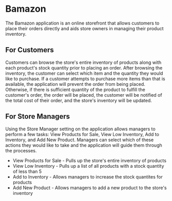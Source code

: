 # Bamazon

The Bamazon application is an online storefront that allows customers to place their orders directly and aids store owners in managing their product inventory.

## For Customers

Customers can browse the store's entire inventory of products along with each product's stock quantity prior to placing an order. After browsing the inventory, the customer can select which item and the quantity they would like to purchase. If a customer attempts to purchase more items than that is available, the application will prevent the order from being placed. Otherwise, if there is sufficient quantity of the product to fulfill the customer's order, the order will be placed, the customer will be notified of the total cost of their order, and the store's inventory will be updated.

## For Store Managers

Using the Store Manager setting on the application allows managers to perform a few tasks: View Products for Sale, View Low Inventory, Add to Inventory, and Add New Product. Managers can select which of these actions they would like to take and the application will guide them through the processes. 

* View Products for Sale - Pulls up the store's entire inventory of products
* View Low Inventory - Pulls up a list of all products with a stock quantity of less than 5
* Add to Inventory - Allows managers to increase the stock quantites for products 
* Add New Product - Allows managers to add a new product to the store's inventory

